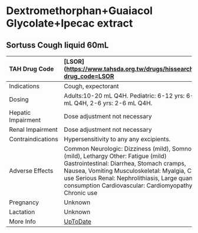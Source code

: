 # Dextromethorphan+Guaiacol Glycolate+Ipecac extract

## Sortuss Cough liquid 60mL

| TAH Drug Code      | [LSOR](https://www.tahsda.org.tw/drugs/hissearch.php?drug_code=LSOR                                                                                                                                                                                                                              |
|:-------------------|:-------------------------------------------------------------------------------------------------------------------------------------------------------------------------------------------------------------------------------------------------------------------------------------------------|
| Indications        | Cough, expectorant                                                                                                                                                                                                                                                                               |
| Dosing             | Adults:10-20 mL Q4H. Pediatric: 6-12 yrs: 6-10 mL Q4H, 2-6 yrs: 2-6 mL Q4H.                                                                                                                                                                                                                      |
| Hepatic Impairment | Dose adjustment not necessary                                                                                                                                                                                                                                                                    |
| Renal Impairment   | Dose adjustment not necessary                                                                                                                                                                                                                                                                    |
| Contraindications  | Hypersensitivity to any any excipients.                                                                                                                                                                                                                                                          |
| Adverse Effects    | Common Neurologic: Dizziness (mild), Somnolence (mild), Lethargy Other: Fatigue (mild) Gastrointestinal: Diarrhea, Stomach cramps, Nausea, Vomiting Musculoskeletal: Myalgia, Chronic use Serious Renal: Nephrolithiasis, Large quantity consumption Cardiovascular: Cardiomyopathy, Chronic use |
| Pregnancy          | Unknown                                                                                                                                                                                                                                                                                          |
| Lactation          | Unknown                                                                                                                                                                                                                                                                                          |
| More Info          | [UpToDate](https://www.uptodate.com/contents/dextromethorphan+guaiacol-glycolate+ipecac-extract-drug-information)                                                                                                                                                                                |

